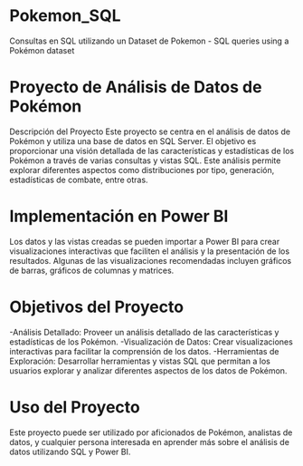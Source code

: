 # Pokemon_SQL
Consultas en SQL utilizando un Dataset de Pokemon - SQL queries using a Pokémon dataset

# Proyecto de Análisis de Datos de Pokémon
Descripción del Proyecto
Este proyecto se centra en el análisis de datos de Pokémon y utiliza una base de datos en SQL Server. 
El objetivo es proporcionar una visión detallada de las características y estadísticas de los Pokémon a través de varias consultas y vistas SQL. Este análisis permite explorar diferentes aspectos como distribuciones por tipo, generación, estadísticas de combate, entre otras.

# Implementación en Power BI
Los datos y las vistas creadas se pueden importar a Power BI para crear visualizaciones interactivas que faciliten el análisis y la presentación de los resultados. Algunas de las visualizaciones recomendadas incluyen gráficos de barras, gráficos de columnas y matrices.

# Objetivos del Proyecto
-Análisis Detallado: Proveer un análisis detallado de las características y estadísticas de los Pokémon.
-Visualización de Datos: Crear visualizaciones interactivas para facilitar la comprensión de los datos.
-Herramientas de Exploración: Desarrollar herramientas y vistas SQL que permitan a los usuarios explorar y analizar diferentes aspectos de los datos de Pokémon.

# Uso del Proyecto
Este proyecto puede ser utilizado por aficionados de Pokémon, analistas de datos, y cualquier persona interesada en aprender más sobre el análisis de datos utilizando SQL y Power BI.
